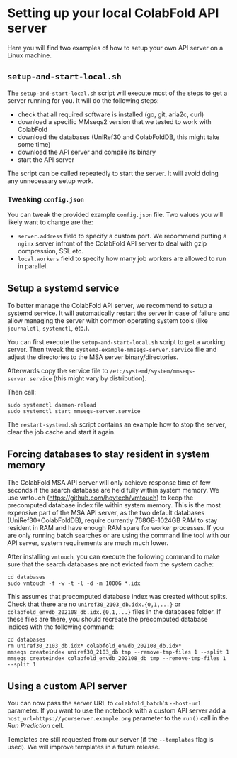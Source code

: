 # Setting up your local ColabFold API server

Here you will find two examples of how to setup your own API server on a Linux machine.

## `setup-and-start-local.sh`

The `setup-and-start-local.sh` script will execute most of the steps to get a server running for you.
It will do the following steps:
* check that all required software is installed (go, git, aria2c, curl)
* download a specific MMseqs2 version that we tested to work with ColabFold
* download the databases (UniRef30 and ColabFoldDB, this might take some time)
* download the API server and compile its binary
* start the API server

The script can be called repeatedly to start the server. It will avoid doing any unnecessary setup work.

### Tweaking `config.json`
You can tweak the provided example `config.json` file. Two values you will likely want to change are the:
* `server.address` field to specify a custom port. We recommend putting a `nginx` server infront of the ColabFold API server to deal with gzip compression, SSL etc.
* `local.workers` field to specify how many job workers are allowed to run in parallel.

## Setup a systemd service
To better manage the ColabFold API server, we recommend to setup a systemd service. It will automatically restart the server in case of failure and allow managing the server with common operating system tools (like `journalctl`, `systemctl`, etc.).

You can first execute the `setup-and-start-local.sh` script to get a working server. Then tweak the `systemd-example-mmseqs-server.service` file and adjust the directories to the MSA server binary/directories.

Afterwards copy the service file to `/etc/systemd/system/mmseqs-server.service` (this might vary by distribution).

Then call:
```
sudo systemctl daemon-reload
sudo systemctl start mmseqs-server.service
```

The `restart-systemd.sh` script contains an example how to stop the server, clear the job cache and start it again.

## Forcing databases to stay resident in system memory

The ColabFold MSA API server will only achieve response time of few seconds if the search database are held fully within system memory. We use vmtouch (https://github.com/hoytech/vmtouch) to keep the precomputed database index file within system memory. This is the most expensive part of the MSA API server, as the two default databases (UniRef30+ColabFoldDB), require currently 768GB-1024GB RAM to stay resident in RAM and have enough RAM spare for worker processes. If you are only running batch searches or are using the command line tool with our API server, system requirements are much much lower.

After installing `vmtouch`, you can execute the following command to make sure that the search databases are not evicted from the system cache:

```
cd databases
sudo vmtouch -f -w -t -l -d -m 1000G *.idx
```

This assumes that precomputed database index was created without splits. Check that there are no `uniref30_2103_db.idx.{0,1,...}` or `colabfold_envdb_202108_db.idx.{0,1,...}` files in the databases folder. If these files are there, you should recreate the precomputed database indices with the following command:

```
cd databases
rm uniref30_2103_db.idx* colabfold_envdb_202108_db.idx*
mmseqs createindex uniref30_2103_db tmp --remove-tmp-files 1 --split 1
mmseqs createindex colabfold_envdb_202108_db tmp --remove-tmp-files 1 --split 1
```

## Using a custom API server

You can now pass the server URL to `colabfold_batch`'s `--host-url` parameter. If you want to use the notebook with a custom API server add a `host_url=https://yourserver.example.org` parameter to the `run()` call in the *Run Prediction* cell.

Templates are still requested from our server (if the `--templates` flag is used). We will improve templates in a future release.
